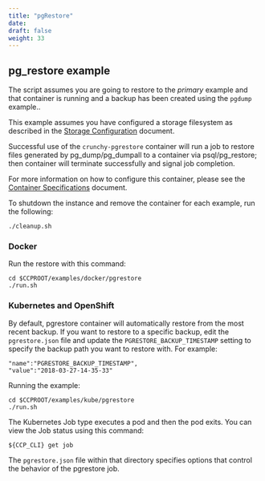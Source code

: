 ```yaml
---
title: "pgRestore"
date:
draft: false
weight: 33
---
```


## pg_restore example

The script assumes you are going to restore to the *primary* example and that container
is running and a backup has been created using the `pgdump` example..

This example assumes you have configured a storage filesystem as described
in the [Storage Configuration](/installation/storage-configuration/) document.

Successful use of the `crunchy-pgrestore` container will run a job to restore files generated by
pg_dump/pg_dumpall to a container via psql/pg_restore; then container will terminate successfully
and signal job completion.

For more information on how to configure this container, please see the [Container Specifications](/container-specifications/) document.

To shutdown the instance and remove the container for each example, run the following:
```
./cleanup.sh
```

### Docker

Run the restore with this command:
```
cd $CCPROOT/examples/docker/pgrestore
./run.sh
```

### Kubernetes and OpenShift

By default, pgrestore container will automatically restore from the most recent backup.
If you want to restore to a specific backup, edit the `pgrestore.json` file and update the
`PGRESTORE_BACKUP_TIMESTAMP` setting to specify the backup path you want to restore with. For example:
```
"name":"PGRESTORE_BACKUP_TIMESTAMP",
"value":"2018-03-27-14-35-33"
```

Running the example:
```
cd $CCPROOT/examples/kube/pgrestore
./run.sh
```

The Kubernetes Job type executes a pod and then the pod exits.  You can
view the Job status using this command:
```
${CCP_CLI} get job
```

The `pgrestore.json` file within that directory specifies options that control the behavior of the pgrestore job.
